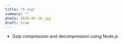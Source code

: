 ```yaml
---
title: "G zip"
summary: ""
photo: 2020-05-18.jpg
draft: true
---
```


- Gzip compression and decompression using Node.js

